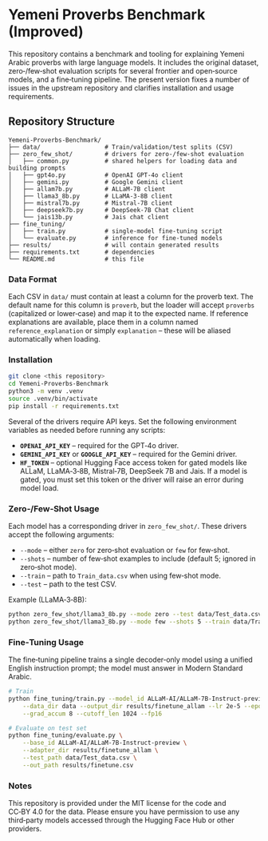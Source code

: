 # Yemeni Proverbs Benchmark (Improved)

This repository contains a benchmark and tooling for explaining Yemeni Arabic
proverbs with large language models.  It includes the original dataset,
zero‑/few‑shot evaluation scripts for several frontier and open‑source models,
and a fine‑tuning pipeline.  The present version fixes a number of issues in
the upstream repository and clarifies installation and usage requirements.

## Repository Structure

```
Yemeni‑Proverbs‑Benchmark/
├── data/                  # Train/validation/test splits (CSV)
├── zero_few_shot/         # drivers for zero‑/few‑shot evaluation
│   ├── common.py          # shared helpers for loading data and building prompts
│   ├── gpt4o.py           # OpenAI GPT‑4o client
│   ├── gemini.py          # Google Gemini client
│   ├── allam7b.py         # ALLaM‑7B client
│   ├── llama3_8b.py       # LLaMA‑3‑8B client
│   ├── mistral7b.py       # Mistral‑7B client
│   ├── deepseek7b.py      # DeepSeek‑7B Chat client
│   └── jais13b.py         # Jais chat client
├── fine_tuning/
│   ├── train.py           # single‑model fine‑tuning script
│   └── evaluate.py        # inference for fine‑tuned models
├── results/               # will contain generated results
├── requirements.txt       # dependencies
└── README.md              # this file
```

### Data Format

Each CSV in `data/` must contain at least a column for the proverb text.  The
default name for this column is `proverb`, but the loader will accept
`proverbs` (capitalized or lower‑case) and map it to the expected name.  If
reference explanations are available, place them in a column named
`reference_explanation` or simply `explanation` – these will be aliased
automatically when loading.

### Installation

```bash
git clone <this repository>
cd Yemeni‑Proverbs‑Benchmark
python3 -m venv .venv
source .venv/bin/activate
pip install -r requirements.txt
```

Several of the drivers require API keys.  Set the following environment
variables as needed before running any scripts:

* **`OPENAI_API_KEY`** – required for the GPT‑4o driver.
* **`GEMINI_API_KEY`** or **`GOOGLE_API_KEY`** – required for the Gemini driver.
* **`HF_TOKEN`** – optional Hugging Face access token for gated models like
  ALLaM, LLaMA‑3‑8B, Mistral‑7B, DeepSeek 7B and Jais.  If a model is gated,
  you must set this token or the driver will raise an error during model load.

### Zero‑/Few‑Shot Usage

Each model has a corresponding driver in `zero_few_shot/`.  These drivers
accept the following arguments:

* `--mode` – either `zero` for zero‑shot evaluation or `few` for few‑shot.
* `--shots` – number of few‑shot examples to include (default 5; ignored in
  zero‑shot mode).
* `--train` – path to `Train_data.csv` when using few‑shot mode.
* `--test` – path to the test CSV.

Example (LLaMA‑3‑8B):

```bash
python zero_few_shot/llama3_8b.py --mode zero --test data/Test_data.csv
python zero_few_shot/llama3_8b.py --mode few --shots 5 --train data/Train_data.csv --test data/Test_data.csv
```

### Fine‑Tuning Usage

The fine‑tuning pipeline trains a single decoder‑only model using a unified
English instruction prompt; the model must answer in Modern Standard Arabic.

```bash
# Train
python fine_tuning/train.py --model_id ALLaM-AI/ALLaM-7B-Instruct-preview \
    --data_dir data --output_dir results/finetune_allam --lr 2e-5 --epochs 3 --bsz 2 \
    --grad_accum 8 --cutoff_len 1024 --fp16

# Evaluate on test set
python fine_tuning/evaluate.py \
    --base_id ALLaM-AI/ALLaM-7B-Instruct-preview \
    --adapter_dir results/finetune_allam \
    --test_path data/Test_data.csv \
    --out_path results/finetune.csv
```

### Notes

This repository is provided under the MIT license for the code and CC‑BY 4.0
for the data.  Please ensure you have permission to use any third‑party
models accessed through the Hugging Face Hub or other providers.
